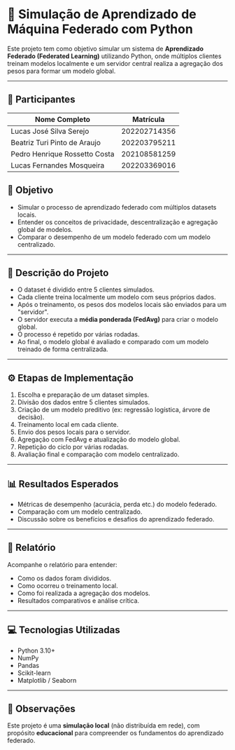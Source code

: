 # 🤝 Simulação de Aprendizado de Máquina Federado com Python

Este projeto tem como objetivo simular um sistema de **Aprendizado Federado (Federated Learning)** utilizando Python, onde múltiplos clientes treinam modelos localmente e um servidor central realiza a agregação dos pesos para formar um modelo global.

---

## 👥 Participantes

| Nome Completo         | Matrícula     |
|-----------------------|---------------|
|Lucas José Silva Serejo|202202714356   |
|Beatriz Turi Pinto de Araujo|202203795211|
|Pedro Henrique Rossetto Costa|202108581259|
|Lucas Fernandes Mosqueira|202203369016|


## 🎯 Objetivo

- Simular o processo de aprendizado federado com múltiplos datasets locais.
- Entender os conceitos de privacidade, descentralização e agregação global de modelos.
- Comparar o desempenho de um modelo federado com um modelo centralizado.

---

## 🧩 Descrição do Projeto

- O dataset é dividido entre 5 clientes simulados.
- Cada cliente treina localmente um modelo com seus próprios dados.
- Após o treinamento, os pesos dos modelos locais são enviados para um "servidor".
- O servidor executa a **média ponderada (FedAvg)** para criar o modelo global.
- O processo é repetido por várias rodadas.
- Ao final, o modelo global é avaliado e comparado com um modelo treinado de forma centralizada.

---

## ⚙️ Etapas de Implementação

1. Escolha e preparação de um dataset simples.
2. Divisão dos dados entre 5 clientes simulados.
3. Criação de um modelo preditivo (ex: regressão logística, árvore de decisão).
4. Treinamento local em cada cliente.
5. Envio dos pesos locais para o servidor.
6. Agregação com FedAvg e atualização do modelo global.
7. Repetição do ciclo por várias rodadas.
8. Avaliação final e comparação com modelo centralizado.

---

## 📊 Resultados Esperados

- Métricas de desempenho (acurácia, perda etc.) do modelo federado.
- Comparação com um modelo centralizado.
- Discussão sobre os benefícios e desafios do aprendizado federado.

---

## 📝 Relatório

Acompanhe o relatório para entender:

- Como os dados foram divididos.
- Como ocorreu o treinamento local.
- Como foi realizada a agregação dos modelos.
- Resultados comparativos e análise crítica.

---

## 💻 Tecnologias Utilizadas

- Python 3.10+
- NumPy
- Pandas
- Scikit-learn
- Matplotlib / Seaborn

---

## 📌 Observações

Este projeto é uma **simulação local** (não distribuída em rede), com propósito **educacional** para compreender os fundamentos do aprendizado federado.
